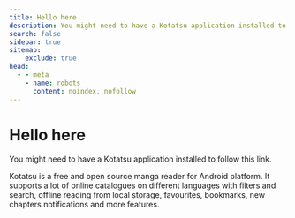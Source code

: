 ```yaml
---
title: Hello here
description: You might need to have a Kotatsu application installed to follow this link.
search: false
sidebar: true
sitemap: 
    exclude: true
head:
  - - meta
    - name: robots
      content: noindex, nofollow
---
```


<script setup>
import DownloadButtons from "@theme/components/DownloadButtons.vue";
</script>

# Hello here

You might need to have a Kotatsu application installed to follow this link.

Kotatsu is a free and open source manga reader for Android platform. It supports a lot of online catalogues on different languages with filters and search, offline reading from local storage, favourites, bookmarks, new chapters notifications and more features.

<DownloadButtons />
